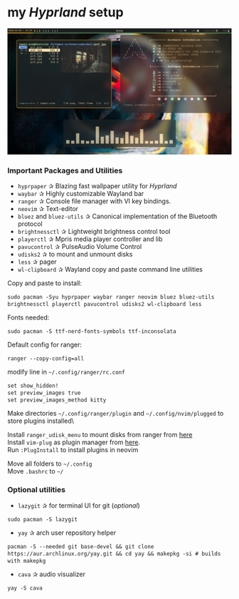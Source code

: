 # my *Hyprland* setup

<img src="https://github.com/gvr-04/Dotfiles/blob/master/pictures/2024-10-29_19-10-1730209787.png?raw=true">

### Important Packages and Utilities

* `hyprpaper` ✰ Blazing fast wallpaper utility for *Hyprland*
* `waybar` ✰  Highly customizable Wayland bar
* `ranger` ✰  Console file manager with VI key bindings. 
* `neovim` ✰  Text-editor
* `bluez` and `bluez-utils` ✰  Canonical implementation of the Bluetooth protocol 
* `brightnessctl` ✰  Lightweight brightness control tool 
* `playerctl` ✰  Mpris media player controller and lib
* `pavucontrol` ✰  PulseAudio Volume Control
* `udisks2` ✰  to mount and unmount disks
* `less` ✰  pager 
* `wl-clipboard` ✰  Wayland copy and paste command line utilities

Copy and paste to install:
```
sudo pacman -Syu hyprpaper waybar ranger neovim bluez bluez-utils brightnessctl playerctl pavucontrol udisks2 wl-clipboard less
```

Fonts needed:
```
sudo pacman -S ttf-nerd-fonts-symbols ttf-inconsolata
```


Default config for ranger:
```
ranger --copy-config=all
```

modify line in `~/.config/ranger/rc.conf`
```
set show_hidden!
set preview_images true
set preview_images_method kitty
```

Make directories `~/.config/ranger/plugin` and `~/.config/nvim/plugged` to store plugins installed\

Install `ranger_udisk_menu` to mount disks from ranger from [here](https://github.com/SL-RU/ranger_udisk_menu)\
Install `vim-plug` as plugin manager from [here](https://github.com/junegunn/vim-plug).\
Run `:PlugInstall` to install plugins in neovim

Move all folders to `~/.config`\
Move `.bashrc` to `~/`

### Optional utilities

* `lazygit` ✰  for terminal UI for git (*optional*)
```
sudo pacman -S lazygit
```
* `yay` ✰  arch user repository helper
```
pacman -S --needed git base-devel && git clone https://aur.archlinux.org/yay.git && cd yay && makepkg -si # builds with makepkg
```
* `cava` ✰  audio visualizer
```
yay -S cava
```
